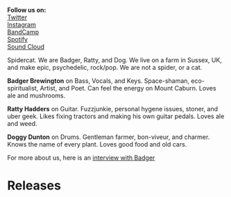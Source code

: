 __Follow us on:__\
[Twitter](https://twitter.com/SpidercatB)\
[Instagram](https://www.instagram.com/spidercatratty/)\
[BandCamp](https://spidercat.bandcamp.com/)\
[Spotify](https://open.spotify.com/artist/21gCBDxNPbt9t2UppCJQRZ?si=uXKyGWNyQmWrWRA4MgZJnw)\
[Sound Cloud](https://soundcloud.com/user-161325081-780103189)

Spidercat. We are Badger, Ratty, and Dog. We live on a farm in Sussex, UK, and make epic, psychedelic, rock/pop. We are not a spider, or a cat.

__Badger Brewington__ on Bass, Vocals, and Keys. Space-shaman, eco-spiritualist, Artist, and Poet. Can feel the energy on Mount Caburn. Loves ale and mushrooms.

__Ratty Hadders__ on Guitar. Fuzzjunkie, personal hygene issues, stoner, and uber geek. Likes fixing tractors and making his own guitar pedals. Loves ale and weed.

__Doggy Dunton__ on Drums. Gentleman farmer, bon-viveur, and charmer. Knows the name of every plant. Loves good food and old cars.

For more about us, here is an [interview with Badger](top/interview/)

# Releases
